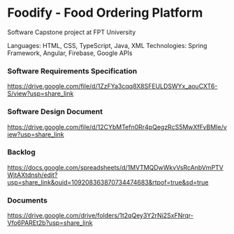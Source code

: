# Foodify - Food Ordering Platform
Software Capstone project at FPT University

Languages: HTML, CSS, TypeScript, Java, XML
Technologies: Spring Framework, Angular, Firebase, Google APIs

### Software Requirements Specification
https://drive.google.com/file/d/1ZzFYa3cqq8X8SFEULDSWYx_aouCXT6-S/view?usp=share_link

### Software Design Document
https://drive.google.com/file/d/12CYbMTefn0Rr4pQegzRcS5MwXfFvBMIe/view?usp=share_link

### Backlog
https://docs.google.com/spreadsheets/d/1MVTMQDwWkvVsRcAnbVmPTVWjtAXtdnsh/edit?usp=share_link&ouid=109208363870734474683&rtpof=true&sd=true

### Documents
https://drive.google.com/drive/folders/1t2qQey3Y2rNi2SxFNrqr-Vfo6PAREt2b?usp=share_link
